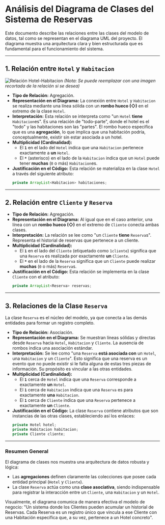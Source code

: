 # Análisis del Diagrama de Clases del Sistema de Reservas

Este documento describe las relaciones entre las clases del modelo de datos, tal como se representan en el diagrama UML del proyecto. El diagrama muestra una arquitectura clara y bien estructurada que es fundamental para el funcionamiento del sistema.

---

## 1. Relación entre `Hotel` y `Habitacion`

![Relación Hotel-Habitacion](https://i.imgur.com/your_image_link_here.png) 
*(Nota: Se puede reemplazar con una imagen recortada de la relación si se desea)*

*   **Tipo de Relación:** Agregación.
*   **Representación en el Diagrama:** La conexión entre `Hotel` y `Habitacion` se realiza mediante una línea sólida con un **rombo hueco (◇)** en el extremo de la clase `Hotel`.
*   **Interpretación:** Esta relación se interpreta como "un `Hotel` **tiene** `Habitacion`es". Es una relación de "todo-parte", donde el hotel es el "todo" y las habitaciones son las "partes". El rombo hueco especifica que es una **agregación**, lo que implica que una habitación podría, conceptualmente, existir sin estar asociada a un hotel.
*   **Multiplicidad (Cardinalidad):**
    *   El **`1`** en el lado del `Hotel` indica que una `Habitacion` pertenece exactamente a **un** `Hotel`.
    *   El **`*`** (asterisco) en el lado de la `Habitacion` indica que un `Hotel` puede tener **muchas** (`0` o más) `Habitacion`es.
*   **Justificación en el Código:** Esta relación se materializa en la clase `Hotel` a través del siguiente atributo:
    ```java
    private ArrayList<Habitacion> habitaciones;
    ```

---

## 2. Relación entre `Cliente` y `Reserva`

*   **Tipo de Relación:** Agregación.
*   **Representación en el Diagrama:** Al igual que en el caso anterior, una línea con un **rombo hueco (◇)** en el extremo de `Cliente` conecta ambas clases.
*   **Interpretación:** La relación se lee como "un `Cliente` **tiene** `Reserva`s". Representa el historial de reservas que pertenece a un cliente.
*   **Multiplicidad (Cardinalidad):**
    *   El **`1`** en el lado del `Cliente` (etiquetado como `1cliente`) significa que una `Reserva` es realizada por exactamente **un** `Cliente`.
    *   El **`*`** en el lado de la `Reserva` significa que un `Cliente` puede realizar **muchas** (`0` o más) `Reserva`s.
*   **Justificación en el Código:** Esta relación se implementa en la clase `Cliente` con el atributo:
    ```java
    private ArrayList<Reserva> reservas;
    ```

---

## 3. Relaciones de la Clase `Reserva`

La clase `Reserva` es el núcleo del modelo, ya que conecta a las demás entidades para formar un registro completo.

*   **Tipo de Relación:** Asociación.
*   **Representación en el Diagrama:** Se muestran líneas sólidas y directas desde `Reserva` hacia `Hotel`, `Habitacion` y `Cliente`. La ausencia de rombos indica una asociación estándar.
*   **Interpretación:** Se lee como "una `Reserva` **está asociada con** un `Hotel`, una `Habitacion` y un `Cliente`". Esto significa que una reserva es un evento que no puede existir si le falta alguna de estas tres piezas de información. Su propósito es vincular a las otras entidades.
*   **Multiplicidad (Cardinalidad):**
    *   El **`1`** cerca de `Hotel` indica que una `Reserva` corresponde a exactamente **un** `Hotel`.
    *   El **`1`** cerca de `Habitacion` indica que una `Reserva` es para exactamente **una** `Habitacion`.
    *   El **`1`** cerca de `Cliente` indica que una `Reserva` pertenece a exactamente **un** `Cliente`.
*   **Justificación en el Código:** La clase `Reserva` contiene atributos que son instancias de las otras clases, estableciendo así los enlaces:
    ```java
    private Hotel hotel;
    private Habitacion habitacion;
    private Cliente cliente;
    ```

---

### Resumen General

El diagrama de clases nos muestra una arquitectura de datos robusta y lógica:

*   Las **agregaciones** definen claramente las colecciones que posee cada entidad principal (`Hotel` y `Cliente`).
*   La clase `Reserva` actúa como una **clase asociativa**, siendo indispensable para registrar la interacción entre un `Cliente`, una `Habitacion` y un `Hotel`.

Visualmente, el diagrama comunica de manera efectiva el modelo de negocio: "Un sistema donde los Clientes pueden acumular un historial de Reservas. Cada Reserva es un registro único que vincula a ese Cliente con una Habitación específica que, a su vez, pertenece a un Hotel concreto".
